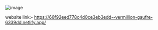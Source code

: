 ![image](https://github.com/user-attachments/assets/beb2b12e-5653-4389-9870-c04bf6088b45)

website link:-  https://66f92eed778c4d0ce3eb3edd--vermillion-gaufre-6339dd.netlify.app/
